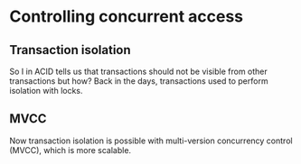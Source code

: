 # Controlling concurrent access 
## Transaction isolation
So I in ACID tells us that transactions should not be visible from other transactions but how? Back in the days, transactions used to perform isolation with locks.


## MVCC
Now transaction isolation is possible with multi-version concurrency control (MVCC), which is more scalable.

